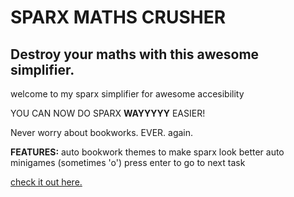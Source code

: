 <h1>SPARX MATHS CRUSHER
<h2>Destroy your maths with this awesome simplifier.
</h2>

welcome to my sparx simplifier for awesome accesibility

YOU CAN NOW DO SPARX **WAYYYYY** EASIER!

Never worry about bookworks. EVER. again.


**FEATURES:**
auto bookwork
themes to make sparx look better
auto minigames (sometimes 'o')
press enter to go to next task

[check it out here.](https://opposite-quintessential-waltz.glitch.me)
